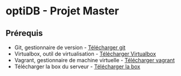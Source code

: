 # optiDB - Projet Master

## Prérequis
* Git, gestionnaire de version - [Télécharger git](https://git-scm.com/downloads)
* Virtualbox, outil de virtualisation - [Télécharger Virtualbox](https://www.virtualbox.org/wiki/Downloads)
* Vagrant, gestionnaire de machine virtuelle - [Télécharger vagrant](https://www.vagrantup.com/downloads.html)
* Télécharger la box du serveur - [Télécharger la box](https://github.com/jose-lpa/packer-ubuntu_lts/releases/download/v3.1/ubuntu-16.04.box)